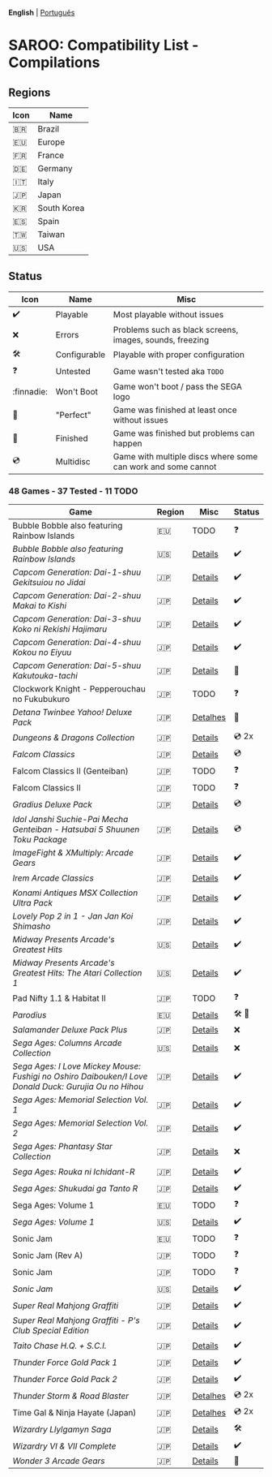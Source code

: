 **English** | [Português](pt-br.md)

# SAROO: Compatibility List - Compilations

## Regions

| Icon     | Name        |
| -------- | ----------- |
| :brazil: | Brazil      |
| :eu:     | Europe      |
| :fr:     | France      |
| :de:     | Germany     |
| :it:     | Italy       |
| :jp:     | Japan       |
| :kr:     | South Korea |
| :es:     | Spain       |
| :taiwan: | Taiwan      |
| :us:     | USA         |

## Status

| Icon                | Name         | Misc                                                         |
| ------------------- | ------------ | ------------------------------------------------------------ |
| :heavy_check_mark:  | Playable     | Most playable without issues                                 |
| :x:                 | Errors       | Problems such as black screens, images, sounds, freezing     |
| :hammer_and_wrench: | Configurable | Playable with proper configuration                           |
| :question:          | Untested     | Game wasn't tested aka `TODO`                                |
| :finnadie:          | Won't Boot   | Game won't boot / pass the SEGA logo                         |
| :100:               | "Perfect"    | Game was finished at least once without issues               |
| :checkered_flag:    | Finished     | Game was finished but problems can happen                    |
| :cd:                | Multidisc    | Game with multiple discs where some can work and some cannot |

### 48 Games - 37 Tested - 11 TODO

| Game                                                                                                  | Region | Misc                                                              | Status                               |
| ----------------------------------------------------------------------------------------------------- | ------ | ----------------------------------------------------------------- | ------------------------------------ |
| Bubble Bobble also featuring Rainbow Islands                                                          | :eu:   | TODO                                                              | :question:                           |
| _Bubble Bobble also featuring Rainbow Islands_                                                        | :us:   | [Details](../../Regions/Compilations/USA/T-8131H/01/README.md)    | :heavy_check_mark:                   |
| _Capcom Generation: Dai-1-shuu Gekitsuiou no Jidai_                                                   | :jp:   | [Details](../../Regions/Compilations/Japan/T-1232G/01/README.md)  | :heavy_check_mark:                   |
| _Capcom Generation: Dai-2-shuu Makai to Kishi_                                                        | :jp:   | [Details](../../Regions/Compilations/Japan/T-1233G/01/README.md)  | :heavy_check_mark:                   |
| _Capcom Generation: Dai-3-shuu Koko ni Rekishi Hajimaru_                                              | :jp:   | [Details](../../Regions/Compilations/Japan/T-1234G/01/README.md)  | :heavy_check_mark:                   |
| _Capcom Generation: Dai-4-shuu Kokou no Eiyuu_                                                        | :jp:   | [Details](../../Regions/Compilations/Japan/T-1235G/01/README.md)  | :heavy_check_mark:                   |
| _Capcom Generation: Dai-5-shuu Kakutouka-tachi_                                                       | :jp:   | [Details](../../Regions/Compilations/Japan/T-1236G/README.md)     | :100:                                |
| Clockwork Knight - Pepperouchau no Fukubukuro                                                         | :jp:   | TODO                                                              | :question:                           |
| _Detana Twinbee Yahoo! Deluxe Pack_                                                                   | :jp:   | [Detalhes](../../Regions/Compilations/Japan/T-9505G/README.md)    | :100:                                |
| _Dungeons & Dragons Collection_                                                                       | :jp:   | [Details](../../Regions/Compilations/Japan/T-1245G/README.md)     | :cd: 2x                              |
| _Falcom Classics_                                                                                     | :jp:   | [Details](../../Regions/Compilations/Japan/T-31503G/01/README.md) | :cd:                                 |
| Falcom Classics II (Genteiban)                                                                        | :jp:   | TODO                                                              | :question:                           |
| Falcom Classics II                                                                                    | :jp:   | TODO                                                              | :question:                           |
| _Gradius Deluxe Pack_                                                                                 | :jp:   | [Details](../../Regions/Compilations/Japan/T-31503G/01/README.md) | :cd:                                 |
| _Idol Janshi Suchie-Pai Mecha Genteiban - Hatsubai 5 Shuunen Toku Package_                            | :jp:   | [Details](../../Regions/Compilations/Japan/T-5716G/01/README.md)  | :cd:                                 |
| _ImageFight & XMultiply: Arcade Gears_                                                                | :jp:   | [Details](../../Regions/Compilations/Japan/T-26110G/01/README.md) | :heavy_check_mark:                   |
| _Irem Arcade Classics_                                                                                | :jp:   | [Details](../../Regions/Compilations/Japan/T-22403G/01/README.md) | :heavy_check_mark:                   |
| _Konami Antiques MSX Collection Ultra Pack_                                                           | :jp:   | [Details](../../Regions/Compilations/Japan/T-9530G/01/README.md)  | :heavy_check_mark:                   |
| _Lovely Pop 2 in 1 - Jan Jan Koi Shimasho_                                                            | :jp:   | [Details](../../Regions/Compilations/Japan/T-5801G/01/README.md)  | :heavy_check_mark:                   |
| _Midway Presents Arcade's Greatest Hits_                                                              | :us:   | [Details](../../Regions/Compilations/USA/T-9703H/01/README.md)    | :heavy_check_mark:                   |
| _Midway Presents Arcade's Greatest Hits: The Atari Collection 1_                                      | :us:   | [Details](../../Regions/Compilations/USA/T-9706H/01/README.md)    | :heavy_check_mark:                   |
| Pad Nifty 1.1 & Habitat II                                                                            | :jp:   | TODO                                                              | :question:                           |
| _Parodius_                                                                                            | :eu:   | [Details](../../Regions/Compilations/Europe/T-9501H-50/README.md) | :hammer_and_wrench: :checkered_flag: |
| _Salamander Deluxe Pack Plus_                                                                         | :jp:   | [Details](../../Regions/Compilations/Japan/T-9520G/01/README.md)  | :x:                                  |
| _Sega Ages: Columns Arcade Collection_                                                                | :us:   | [Details](../../Regions/Compilations/Japan/GS-9161/01/README.md)  | :x:                                  |
| _Sega Ages: I Love Mickey Mouse: Fushigi no Oshiro Daibouken/I Love Donald Duck: Gurujia Ou no Hihou_ | :jp:   | [Details](../../Regions/Compilations/Japan/GS-9179/01/README.md)  | :heavy_check_mark:                   |
| _Sega Ages: Memorial Selection Vol. 1_                                                                | :jp:   | [Details](../../Regions/Compilations/Japan/GS-9135/01/README.md)  | :heavy_check_mark:                   |
| _Sega Ages: Memorial Selection Vol. 2_                                                                | :jp:   | [Details](../../Regions/Compilations/Japan/GS-9163/01/README.md)  | :heavy_check_mark:                   |
| _Sega Ages: Phantasy Star Collection_                                                                 | :jp:   | [Details](../../Regions/Compilations/Japan/GS-9186/01/README.md)  | :x:                                  |
| _Sega Ages: Rouka ni Ichidant-R_                                                                      | :jp:   | [Details](../../Regions/Compilations/Japan/GS-9043/01/README.md)  | :heavy_check_mark:                   |
| _Sega Ages: Shukudai ga Tanto R_                                                                      | :jp:   | [Details](../../Regions/Compilations/Japan/GS-9042/01/README.md)  | :heavy_check_mark:                   |
| Sega Ages: Volume 1                                                                                   | :eu:   | TODO                                                              | :question:                           |
| _Sega Ages: Volume 1_                                                                                 | :us:   | [Details](../../Regions/Compilations/USA/T-12707H/01/README.md)   | :heavy_check_mark:                   |
| Sonic Jam                                                                                             | :eu:   | TODO                                                              | :question:                           |
| Sonic Jam (Rev A)                                                                                     | :jp:   | TODO                                                              | :question:                           |
| Sonic Jam                                                                                             | :jp:   | TODO                                                              | :question:                           |
| _Sonic Jam_                                                                                           | :us:   | [Details](../../Regions/Compilations/USA/MK-81079/01/README.md)   | :heavy_check_mark:                   |
| _Super Real Mahjong Graffiti_                                                                         | :jp:   | [Details](../../Regions/Compilations/Japan/T-16504G/01/README.md) | :heavy_check_mark:                   |
| _Super Real Mahjong Graffiti - P's Club Special Edition_                                              | :jp:   | [Details](../../Regions/Compilations/Japan/T-16506G/01/README.md) | :heavy_check_mark:                   |
| _Taito Chase H.Q. + S.C.I._                                                                           | :jp:   | [Details](../../Regions/Compilations/Japan/T-1105G/01/README.md)  | :heavy_check_mark:                   |
| _Thunder Force Gold Pack 1_                                                                           | :jp:   | [Details](../../Regions/Compilations/Japan/T-1807G/01/README.md)  | :heavy_check_mark:                   |
| _Thunder Force Gold Pack 2_                                                                           | :jp:   | [Details](../../Regions/Compilations/Japan/T-1808G/01/README.md)  | :heavy_check_mark:                   |
| _Thunder Storm & Road Blaster_                                                                        | :jp:   | [Detalhes](../../Regions/Compilations/Japan/T-20701G/README.md)   | :cd: 2x                              |
| Time Gal & Ninja Hayate (Japan)                                                                       | :jp:   | [Detalhes](../../Regions/Compilations/Japan/T-20702G/README.md)   | :cd: 2x                              |
| _Wizardry Llylgamyn Saga_                                                                             | :jp:   | [Details](../../Regions/Compilations/Japan/T-38601G/README.md)    | :hammer_and_wrench:                  |
| _Wizardry VI & VII Complete_                                                                          | :jp:   | [Details](../../Regions/Compilations/Japan/T-1306G/01/README.md)  | :heavy_check_mark:                   |
| _Wonder 3 Arcade Gears_                                                                               | :jp:   | [Details](../../Regions/Compilations/Japan/T-26107G/01/README.md) | :100:                                |
